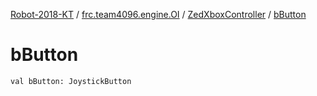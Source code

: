 [Robot-2018-KT](../../index.md) / [frc.team4096.engine.OI](../index.md) / [ZedXboxController](index.md) / [bButton](./b-button.md)

# bButton

`val bButton: JoystickButton`